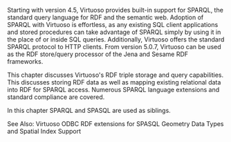 Starting with version 4.5, Virtuoso provides built-in support for SPARQL, the standard query language for RDF and the semantic web. Adoption of SPARQL with Virtuoso is effortless, as any existing SQL client applications and stored procedures can take advantage of SPARQL simply by using it in the place of or inside SQL queries. Additionally, Virtuoso offers the standard SPARQL protocol to HTTP clients. From version 5.0.7, Virtuoso can be used as the RDF store/query processor of the Jena and Sesame RDF frameworks.

This chapter discusses Virtuoso's RDF triple storage and query capabilities. This discusses storing RDF data as well as mapping existing relational data into RDF for SPARQL access. Numerous SPARQL language extensions and standard compliance are covered.

In this chapter SPARQL and SPASQL are used as siblings.

See Also: Virtuoso ODBC RDF extensions for SPASQL Geometry Data Types and Spatial Index Support

